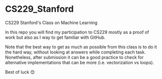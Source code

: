 # CS229_Stanford
CS229 Stanford's Class on Machine Learning

In this repo you will find my participation to CS229 mostly as a proof of work but also as I way to get familiar with GitHub.

Note that the best way to get as much as possible from this class is to do it the hard way, without looking at answers while completing each task. Nonetheless, after submission it can be a good practice to check for alternative implementations that can be more (i.e. vectorization vs loops).

Best of luck 😊
